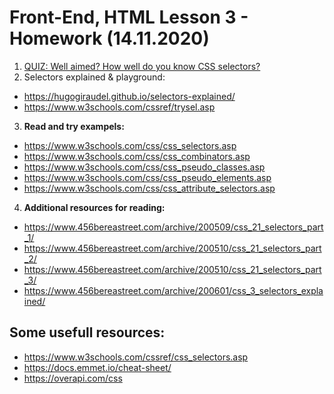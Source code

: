 # Front-End, HTML Lesson 3 - Homework (14.11.2020)

1. [QUIZ: Well aimed? How well do you know CSS selectors?](https://codepen.io/pehaa/full/ROapJZ)
2. Selectors explained & playground: 
- https://hugogiraudel.github.io/selectors-explained/
- https://www.w3schools.com/cssref/trysel.asp
3. **Read and try exampels:**
- https://www.w3schools.com/css/css_selectors.asp
- https://www.w3schools.com/css/css_combinators.asp
- https://www.w3schools.com/css/css_pseudo_classes.asp
- https://www.w3schools.com/css/css_pseudo_elements.asp
- https://www.w3schools.com/css/css_attribute_selectors.asp
4. **Additional resources for reading:**
  - https://www.456bereastreet.com/archive/200509/css_21_selectors_part_1/
  - https://www.456bereastreet.com/archive/200510/css_21_selectors_part_2/
  - https://www.456bereastreet.com/archive/200510/css_21_selectors_part_3/
  - https://www.456bereastreet.com/archive/200601/css_3_selectors_explained/
	
## Some usefull resources:
- https://www.w3schools.com/cssref/css_selectors.asp
- https://docs.emmet.io/cheat-sheet/
- https://overapi.com/css
